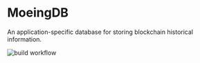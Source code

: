 # MoeingDB

An application-specific database for storing blockchain historical information.

![build workflow](https://github.com/smartbch/moeingdb/actions/workflows/main.yml/badge.svg)
